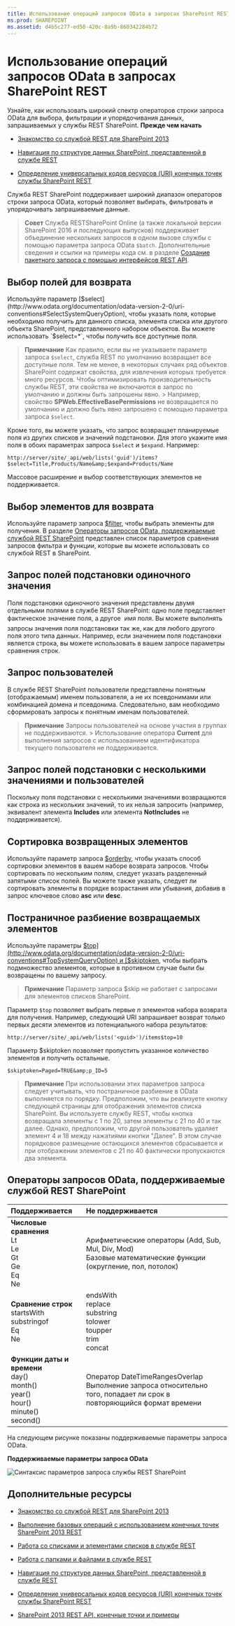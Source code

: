 ```yaml
---
title: Использование операций запросов OData в запросах SharePoint REST
ms.prod: SHAREPOINT
ms.assetid: d4b5c277-ed50-420c-8a9b-860342284b72
---
```




# Использование операций запросов OData в запросах SharePoint REST
Узнайте, как использовать широкий спектр операторов строки запроса OData для выбора, фильтрации и упорядочивания данных, запрашиваемых у службы REST SharePoint.
 **Прежде чем начать**
  
    
    


-  [Знакомство со службой REST для SharePoint 2013](get-to-know-the-sharepoint-2013-rest-service.md)
    
  
-  [Навигация по структуре данных SharePoint, представленной в службе REST](navigate-the-sharepoint-data-structure-represented-in-the-rest-service.md)
    
  
-  [Определение универсальных кодов ресурсов (URI) конечных точек службы SharePoint REST](determine-sharepoint-rest-service-endpoint-uris.md)
    
  

Служба REST SharePoint поддерживает широкий диапазон операторов строки запроса OData, который позволяет выбирать, фильтровать и упорядочивать запрашиваемые данные.
  
    
    


> **Совет**
> Служба RESTSharePoint Online (а также локальной версии SharePoint 2016 и последующих выпусков) поддерживает объединение нескольких запросов в одном вызове службы с помощью параметра запроса OData  `$batch`. Дополнительные сведения и ссылки на примеры кода см. в разделе  [Создание пакетного запроса с помощью интерфейсов REST API](make-batch-requests-with-the-rest-apis.md). 
  
    
    


## Выбор полей для возврата

Используйте параметр  [$select](http://www.odata.org/documentation/odata-version-2-0/uri-conventions#SelectSystemQueryOption), чтобы указать поля, которые необходимо получить для данного списка, элемента списка или другого объекта SharePoint, представленного набором объектов. Вы можете использовать  `$select=*`, чтобы получить все доступные поля.
  
    
    

> **Примечание**
> Как правило, если вы не указываете параметр запроса  `$select`, служба REST по умолчанию возвращает все доступные поля. Тем не менее, в некоторых случаях ряд объектов SharePoint содержат свойства, для извлечения которых требуется много ресурсов. Чтобы оптимизировать производительность службы REST, эти свойства не включаются в запрос по умолчанию и должны быть запрошены явно. > Например, свойство **SPWeb.EffectiveBasePermissions** не возвращается по умолчанию и должно быть явно запрошено с помощью параметра запроса `$select`. 
  
    
    

Кроме того, вы можете указать, что запрос возвращает планируемые поля из других списков и значений подстановки. Для этого укажите имя поля в обоих параметрах запроса  `$select` и `$expand`. Например:
  
    
    
 `http://server/site/_api/web/lists('guid')/items?$select=Title,Products/Name&amp;$expand=Products/Name`
  
    
    
Массовое расширение и выбор соответствующих элементов не поддерживается.
  
    
    

## Выбор элементов для возврата

Используйте параметр запроса  [$filter](http://www.odata.org/documentation/odata-version-2-0/uri-conventions#FilterSystemQueryOption), чтобы выбрать элементы для получения. В разделе  [Операторы запросов OData, поддерживаемые службой REST SharePoint](#bk_supported) представлен список параметров сравнения запросов фильтра и функции, которые вы можете использовать со службой REST в SharePoint.
  
    
    

## Запрос полей подстановки одиночного значения

Поля подстановки одиночного значения представлены двумя отдельными полями в службе REST SharePoint: одно поле представляет фактическое значение поля, а другое  имя поля. Вы можете выполнять запросы значения поля подстановки так же, как для любого другого поля этого типа данных. Например, если значением поля подстановки является строка, вы можете использовать в вашем запросе параметры сравнения строк.
  
    
    

## Запрос пользователей

В службе REST SharePoint пользователи представлены понятным (отображаемым) именем пользователя, а не их псевдонимами или комбинацией домена и псевдонима. Следовательно, вам необходимо сформировать запросы к понятным именам пользователей.
  
    
    

> **Примечание**
> Запросы пользователей на основе участия в группах не поддерживаются. > Использование оператора **Current** для выполнения запросов с использованием идентификатора текущего пользователя не поддерживается.
  
    
    


## Запрос полей подстановки с несколькими значениями и пользователей

Поскольку поля подстановки с несколькими значениями возвращаются как строка из нескольких значений, то их нельзя запросить (например, эквивалент элемента **Includes** или элемента **NotIncludes** не поддерживается).
  
    
    

## Сортировка возвращенных элементов

Используйте параметр запроса  [$orderby](http://www.odata.org/documentation/odata-version-2-0/uri-conventions#OrderBySystemQueryOption), чтобы указать способ сортировки элементов в вашем наборе возврата запросов. Чтобы сортировать по нескольким полям, следует указать разделенный запятыми список полей. Вы можете также указать, следует ли сортировать элементы в порядке возрастания или убывания, добавив в запрос ключевое слово **asc** или **desc**.
  
    
    

## Постраничное разбиение возвращаемых элементов

Используйте параметры  [$top](http://www.odata.org/documentation/odata-version-2-0/uri-conventions#TopSystemQueryOption) и [$skiptoken](http://msdn.microsoft.com/library/dd942121.aspx), чтобы выбрать подмножество элементов, которые в противном случае были бы возвращены по вашему запросу.
  
    
    

> **Примечание**
> Параметр запроса $skip не работает с запросами для элементов списков SharePoint. 
  
    
    

Параметр  `$top` позволяет выбрать первые *n*  элементов набора возврата для получения. Например, следующий URI запрашивает возврат только первых десяти элементов из потенциального набора результатов:
  
    
    
 `http://server/site/_api/web/lists('<guid>')/items$top=10`
  
    
    
Параметр $skiptoken позволяет пропустить указанное количество элементов и получить остальные.
  
    
    
 `$skiptoken=Paged=TRUE&amp;p_ID=5`
  
    
    

> **Примечание**
> При использовании этих параметров запроса следует учитывать, что постраничное разбиение в OData выполняется по порядку. Предположим, что вы реализуете кнопку следующей страницы для отображения элементов списка SharePoint. Вы используете службу REST, чтобы кнопка возвращала элементы с 1 по 20, затем элементы с 21 по 40 и так далее. Однако, предположим, что другой пользователь удаляет элемент 4 и 18 между нажатиями кнопки "Далее". В этом случае порядковое размещение остающихся элементов сбрасывается и при отображении элементов с 21 по 40 фактически пропускаются два элемента. 
  
    
    


## Операторы запросов OData, поддерживаемые службой REST SharePoint
<a name="bk_supported"> </a>



|**Поддерживается**|**Не поддерживается**|
|:-----|:-----|
|**Числовые сравнения** <br/>  Lt <br/>  Le <br/>  Gt <br/>  Ge <br/>  Eq <br/>  Ne <br/> | Арифметические операторы           (Add, Sub, Mul, Div, Mod) <br/>  Базовые математические функции          (округление, пол, потолок)  <br/> |
|**Сравнение строк** <br/>  startsWith <br/>  substringof <br/>  Eq <br/>  Ne <br/> | endsWith <br/>  replace <br/>  substring <br/>  tolower <br/>  toupper <br/>  trim <br/>  concat <br/> |
|**Функции даты и времени** <br/>  day() <br/>  month() <br/>  year() <br/>  hour() <br/>  minute() <br/>  second() <br/> | Оператор DateTimeRangesOverlap <br/>  Выполнение запроса относительно того, попадает ли срок в повторяющийся формат времени <br/> |
   
На следующем рисунке показаны поддерживаемые параметры запроса OData.
  
    
    

**Поддерживаемые параметры запроса OData**

  
    
    

  
    
    
![Синтаксис параметров запроса службы REST SharePoint](images/SPF15Con_REST_queryOptionSyntax.png)
  
    
    

  
    
    

  
    
    

## Дополнительные ресурсы
<a name="bk_addresources"> </a>


-  [Знакомство со службой REST для SharePoint 2013](get-to-know-the-sharepoint-2013-rest-service.md)
    
  
-  [Выполнение базовых операций с использованием конечных точек SharePoint 2013 REST](complete-basic-operations-using-sharepoint-2013-rest-endpoints.md)
    
  
-  [Работа со списками и элементами списков в службе REST](working-with-lists-and-list-items-with-rest.md)
    
  
-  [Работа с папками и файлами в службе REST](working-with-folders-and-files-with-rest.md)
    
  
-  [Навигация по структуре данных SharePoint, представленной в службе REST](navigate-the-sharepoint-data-structure-represented-in-the-rest-service.md)
    
  
-  [Определение универсальных кодов ресурсов (URI) конечных точек службы SharePoint REST](determine-sharepoint-rest-service-endpoint-uris.md)
    
  
-  [SharePoint 2013 REST API, конечные точки и примеры](02128c70-9d27-4388-9374-a11bce68fdb8.md)
    
  

  
    
    
